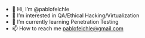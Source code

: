 - 👋 Hi, I’m @pablofelchle
- 👀 I’m interested in QA/Ethical Hacking/Virtualization
- 🌱 I’m currently learning Penetration Testing
- 📫 How to reach me pablofelchle@gmail.com

<!---
pablofelchle/pablofelchle is a ✨ special ✨ repository because its `README.md` (this file) appears on your GitHub profile.
You can click the Preview link to take a look at your changes.
--->
